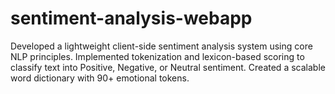 # sentiment-analysis-webapp
Developed a lightweight client-side sentiment analysis system using core NLP principles. Implemented tokenization and lexicon-based scoring to classify text into Positive, Negative, or Neutral sentiment. Created a scalable word dictionary with 90+ emotional tokens. 
